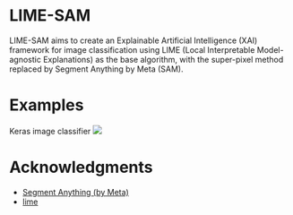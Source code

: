 # LIME-SAM
LIME-SAM aims to create an Explainable Artificial Intelligence (XAI) framework for image classification using LIME (Local Interpretable Model-agnostic Explanations) as the base algorithm, with the super-pixel method replaced by Segment Anything by Meta (SAM).


# Examples
Keras image classifier  <a href="https://colab.research.google.com/drive/1bj6B-O47NHpqsWovOrVZcpWNhIfO56sj?usp=sharing" target="_blank">
    <img src="https://colab.research.google.com/assets/colab-badge.svg"/>
</a>


# Acknowledgments
* [Segment Anything (by Meta)](https://github.com/facebookresearch/segment-anything)
* [lime](https://github.com/marcotcr/lime)
